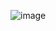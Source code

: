![image](https://user-images.githubusercontent.com/95316668/208911509-f84167f1-fcc5-4976-a415-8832965bb9ad.png)
